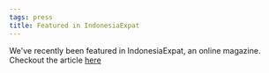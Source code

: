 ```yaml
---
tags: press
title: Featured in IndonesiaExpat
---
```


We've recently been featured in IndonesiaExpat, an online magazine. Checkout the article [here](http://indonesiaexpat.biz/meet-the-expats/holding-balis-guts-mechanized-composting/)
